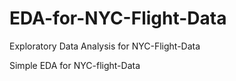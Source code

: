 # EDA-for-NYC-Flight-Data
Exploratory Data Analysis for NYC-Flight-Data

Simple EDA for NYC-flight-Data
